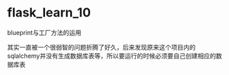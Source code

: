 # flask_learn_10
blueprint与工厂方法的运用

其实一直被一个很弱智的问题折腾了好久，后来发现原来这个项目内的sqlalchemy并没有生成数据库表等，所以要运行的时候必须要自己创建相应的数据库表
